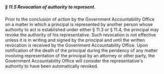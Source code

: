 ##### § 11.5 Revocation of authority to represent. #####

Prior to the conclusion of action by the Government Accountability Office on a matter in which a principal is represented by another person whose authority to act is established under either § 11.3 or § 11.4, the principal may revoke the authority of his representative. Such revocation is not effective unless it is in writing and signed by the principal and until the written revocation is received by the Government Accountability Office. Upon notification of the death of the principal during the pendency of any matter involving representation of the principal by an attorney or other party, the Government Accountability Office will consider the representative's authority to have been automatically revoked.